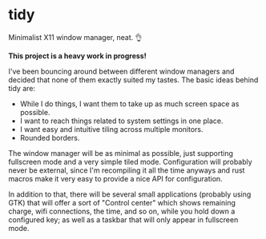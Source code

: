 # tidy
Minimalist X11 window manager, neat. 👌

**This project is a heavy work in progress!**

I've been bouncing around between different window managers and decided that none of them exactly suited my tastes.
The basic ideas behind tidy are:

* While I do things, I want them to take up as much screen space as possible.
* I want to reach things related to system settings in one place.
* I want easy and intuitive tiling across multiple monitors.
* Rounded borders.

The window manager will be as minimal as possible, just supporting fullscreen mode and a very simple tiled mode.
Configuration will probably never be external, since I'm recompiling it all the time anyways and rust macros make it
very easy to provide a nice API for configuration.

In addition to that, there will be several small applications (probably using GTK) that will offer a sort of
"Control center" which shows remaining charge, wifi connections, the time, and so on, while you hold down a configured
key; as well as a taskbar that will only appear in fullscreen mode.
